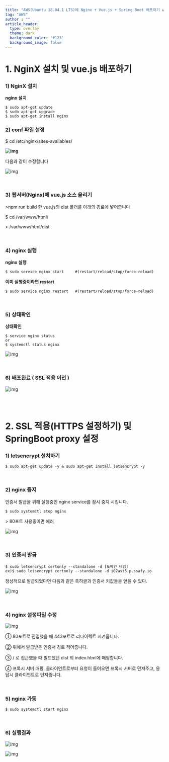 ```yaml
---
title: "AWS(Ubuntu 18.04.1 LTS)에 Nginx + Vue.js + Spring Boot 배포하기 with SSL"
tag: "AWS"
author : ""
article_header:
  type: overlay
  theme: dark
  background_color: '#123'
  background_image: false
---
```





# 1. NginX 설치 및 vue.js 배포하기

### 1) NginX 설치

**nginx 설치**

```shell
$ sudo apt-get update
$ sudo apt-get upgrade
$ sudo apt-get install nginx
```

### 2) conf 파일 설정

$ cd /etc/nginx/sites-availables/

**![img](https://user-images.githubusercontent.com/46040293/74617570-3294fa80-5171-11ea-8426-cc966326dbf4.png)**

다음과 같이 수정합니다

![img](https://user-images.githubusercontent.com/46040293/74617585-43de0700-5171-11ea-8dc7-cdf94e3962e6.png)

<br>

### 3) 웹서버(Nginx)에 vue.js 소스 올리기

\>npm run build 한 vue.js의 dist 폴더를 아래의 경로에 넣어줍니다

$ cd /var/www/html/

\>   /var/www/html/dist

<br>

### 4) nginx 실행

**nginx 실행**

```shell
$ sudo service nginx start     #(restart/reload/stop/force-reload)
```



**이미 실행중이라면 restart**

```shell
$ sudo service nginx restart   #(restart/reload/stop/force-reload)
```

<br>

### 5) 상태확인

**상태확인**

```
$ service nginx status 
or 
$ systemctl status nginx
```



![img](https://user-images.githubusercontent.com/46040293/74617593-4cced880-5171-11ea-846f-81684765b7c4.png)

<br>

### 6) 배포완료 ( SSL 적용 이전 )

![img](https://user-images.githubusercontent.com/46040293/74617606-5c4e2180-5171-11ea-833b-d73ce97a1f22.png)

<br>

<br>

# 2. SSL 적용(HTTPS 설정하기) 및SpringBoot proxy 설정

### 1) letsencrypt 설치하기

```shell
$ sudo apt-get update -y & sudo apt-get install letsencrypt -y
```

<br>

### 2) nginx 중지

인증서 발급을 위해 실행중인 nginx service를 잠시 중지 시킵니다.

```shell
$ sudo systemctl stop nginx
```

\> 80포트 사용중이면 에러

![img](https://user-images.githubusercontent.com/46040293/74617607-5d7f4e80-5171-11ea-83c0-88d25222165c.png)

<br>

### 3) 인증서 발급

```shell
$ sudo letsencrypt certonly --standalone -d [도메인 네임]
ex)$ sudo letsencrypt certonly --standalone -d i02ast5.p.ssafy.io
```

정상적으로 발급되었다면 다음과 같은 축하글과 인증서 키값들을 얻을 수 있다.

![img](https://user-images.githubusercontent.com/46040293/74617608-5e17e500-5171-11ea-9b14-aac6818530d1.png)

<br>

### 4) nginx 설정파일 수정

![img](https://user-images.githubusercontent.com/46040293/74617609-5e17e500-5171-11ea-9cf6-5f00b628007d.png)

① 80포트로 진입했을 때 443포트로 리다이렉트 시켜줍니다.

② 위에서 발급받은 인증서 경로 적어줍니다.

③ / 로 접근했을 때 빌드했던 dist 의 index.html에 매핑합니다.

④ 프록시 서버 매핑, 클라이언트로부터 요청이 들어오면 프록시 서버로 던져주고, 응답시 클라이언트로 던져줍니다.

<br>

### 5) nginx 가동

```shell
$ sudo systemctl start nginx
```

<br>

### 6) 실행결과

![img](https://user-images.githubusercontent.com/46040293/74617610-5eb07b80-5171-11ea-8dc6-65b9cc67bbd8.png)

![img](https://user-images.githubusercontent.com/46040293/74617603-5bb58b00-5171-11ea-96fd-314b5517f8a1.png)